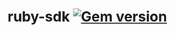 # ruby-sdk [![Gem version](https://badge.fury.io/rb/configcat.svg)](https://rubygems.org/gems/configcat)
